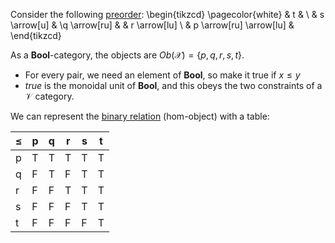 Consider the following [preorder](/docs/math/defs/preorder.qmd): \begin{tikzcd} \pagecolor{white} & t & \\ & s \arrow[u] & \\q \arrow[ru] & & r \arrow[lu] \\ & p \arrow[ru] \arrow[lu] & \end{tikzcd}

As a **Bool**-category, the objects are $Ob(\mathcal{X})=\{p,q,r,s,t\}$.

- For every pair, we need an element of **Bool**, so make it true if $x\leq y$
- $true$ is the monoidal unit of **Bool**, and this obeys the two constraints of a $\mathcal{V}$ category.

We can represent the [binary relation](/docs/math/defs/relation.qmd) (hom-object) with a table:

| $\leq$ | p | q | r | s | t |
|--------|---|---|---|---|---|
| p      | T | T | T | T | T |
| q      | F | T | F | T | T |
| r      | F | F | T | T | T |
| s      | F | F | F | T | T |
| t      | F | F | F | F | T |